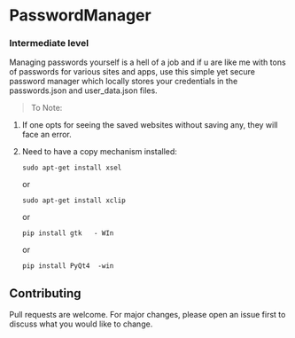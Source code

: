 # PasswordManager
### Intermediate level
Managing passwords yourself is a hell of a job and if u are like me with tons of passwords for various sites and apps, use this simple yet secure password manager which locally stores your credentials in the passwords.json and user_data.json files.

>To Note:
1.  If one opts for seeing the saved websites without saving any, they will face an error.
2.  Need to have a copy mechanism installed:

    ```
    sudo apt-get install xsel
    ```
    or
    ```
    sudo apt-get install xclip
    ```
    or
    ```
    pip install gtk   - WIn
    ```
    or
    ```
    pip install PyQt4  -win
    ```
    
## Contributing

Pull requests are welcome. For major changes, please open an issue first
to discuss what you would like to change.



